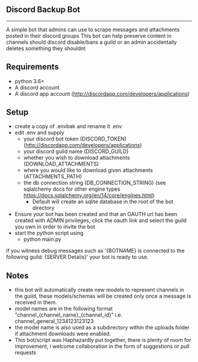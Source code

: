 ## Discord Backup Bot
------------
A simple bot that admins can use to scrape messages and attachments posted in their discord groups
This bot can help preserve content in channels should discord disable/bans a guild or an admin accidentally deletes something they shouldnt

Requirements
------------
* python 3.6+
* A discord account
* A discord app account (http://discordapp.com/developers/applications)

Setup
------------
* create a copy of .envbak and rename it .env
* edit .env and supply
  * your discord bot token (DISCORD_TOKEN) (http://discordapp.com/developers/applications)
  * your discord guild name (DISCORD_GUILD)
  * whether you wish to download attachments (DOWNLOAD_ATTACHMENTS)
  * where you would like to download given attachments (ATTACHMENTS_PATH)
  * the db connection string (DB_CONNECTION_STRING) (see sqlalchemy docs for other engine types https://docs.sqlalchemy.org/en/14/core/engines.html)
    * Default will create an sqlite database in the root of the bot directory
* Ensure your bot has been created and that an OAUTH url has been created with ADMIN privileges, click the oauth link and select the guild you own in order to invite the bot
* start the python script using
  * python main.py

if you witness debug messages such as '{BOTNAME} is connected to the following guild: {SERVER Details}' your bot is ready to use.

Notes
------------
* this bot will automatically create new models to represent channels in the guild, these models/schemas will be created only once a message is received in them.
* model names are in the following format "channel_{channel_name}_{channel_id}" i.e. channel_general_1234123123123
* the model name is also used as a subdirectory within the uploads folder if attachment downloads were enabled.
* This bot/script was Haphazardly put together, there is plenty of room for improvement, i welcome collaboration in the form of suggestions or pull requests